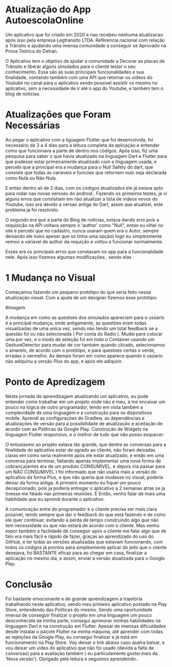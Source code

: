 # Atualização do App AutoescolaOnline

Um aplicativo que foi criado em 2020 e nao recebeu nenhuma atualizacao após isso pela empresa Legtransito LTDA. Refêrencia nacional com relação a Trânsito e ajudando uma imensa comunidade a conseguir se Aprovado na Prova Teórica do Detran.

O Aplicativo tem o objetivo de ajudar a comunidade a Decorar as placas de Trânsito e liberar alguns simulados para o cliente testar o seu conhecimento. Essa são as suas principais funcionalidades e sua finalidade, contando também com uma API que retornar os videos do Youtube no canal para o aplicativo sendo possivel assistir os mesmo no aplicativo, sem a necessidade de ir até o app do Youtube, e também tem o blog de notícias. 

# Atualizações que Foram Necessárias

Ao pegar o aplicativo com a liguagem Flutter que foi desenvolvida, foi necessário de 3 a 4 dias para a leitura completa da aplicação e entender como que funcionava a parte de dentro nos códigos. Após isso, fiz uma pesquisa para saber o que havia atualizado na linguagem Dart e Flutter para que pudesse estar primeiramente atualizado com a linguagem usada, e percebi que a principal era a mudança para o Null Safety do dart, que consiste que todas as variaveis e funcoes que retornem nulo seja declarada como Nula ou Não Nula. 

E então dentro aii de 2 dias, com os códigos atualizados ele já estava apto para rodar nas novas versoes do android.. Fazendo os primeiros testes, ja vi alguns erros que consistiam em não atualizar a lista de videos novos do Youtube, isso era devido a versao antiga do Dart, assim que atualizei, este problema ja foi resolvido. 

O segundo era que a parte do Blog de noticias, estava dando erro pois a requisição na API voltava sempre o 'author' como "Null", entao eu olhei no site e percebi que no cadastro, nunca usaram quem era o Autor, sempre deixando ele nulo( apesar que so tinha uma opção) logo eu simplesmente removi a variavel de author da requição e voltou a funcionar normalmente.

Esses era os principais erros que constavam no app para a funcionalidade nele. Após isso fizemos algumas modificações.. sendo elas 

# 1  Mudança no Visual

Começamos fazendo um pequeno protótipo do que seria feito nessa atualização visual. Com a ajuda de um designer fizemos esse protótipo:

#imagem

A mudança em como as questoes dos simulados apareciam para o usúario é a principal mudança, onde antigamente, as questões eram todas visualizadas de uma unica vez, sendo não tendo um total feedback se a questão foi ou não selecionada ( Por conta do Radio ). Mudei para colocar uma por vez, e o modo de seleção foi em todo o Container usando um GestureDetector para mudar de cor também quando clicado, selecionamos o amarelo, de acordo com o protótipo, e para questoes certas o verde, erradas o vermelho. As demais foram em como aparece quando o usúario não adiquiriu a versão Plus do app, e após ele adiquirir. 


# Ponto de Apredizagem

Nesta jornada de aprendizagem atualizando um aplicativo, eu pude entender como trabalhar em um projeto onde não é meu, a me encaixar um pouco na lógica de outro programador, tendo em vista também a complexidade de uma linguagem e a construção para os dispositivos mobile. Aprendi as configurações do Gradlew, as dependências e atualizações de versão para a possibilidade de atualização e aceitação de acordo com as Políticas da Google Play. Construção de Widgets na linguagem Flutter responsivo, e o melhor de tudo que não posso esquecer. 

O entusiasmo ao projeto estava tão grande, que dentre as conversas para a finalidade do aplicativo estar de agrado ao cliente, não foram deixadas claras em como seria realmente após ele estar atualizado, e então em uma conversa para terminar, faltando apenas implementar uma nova forma de cobrança(antes era de um produto CONSUMIVEL, e depois iria passar para um NÃO CONSUMIVEL ) foi informado que não usaria mais a versão do aplicativo da forma Plus, e que não queria que mudasse no visual, poderia deixar da forma antiga. A primeiro momento eu fiquei um pouco decepcionado, pois ja poderia entregar o aplicativo a 2 semanas atras se ja tivesse me falado nas primeiras reuniões. E Então, venho falar de mais uma habilidade que eu aprendi durante o aplicativo. 

A comunicação entre do programador e o cliente precisa ser mais clara possivel, tendo sempre que dar o feedback do que está fazendo e de como ele quer continuar, evitando a perda de tempo construindo algo que não tem necessidade ou que não estará de acordo com o cliente. Mas venho expor também a facilidade de conseguir após o cliente me falar algo que de fato era mais fácil e rápido de fazer, graças ao aprendizado do uso do GitHub, e ter todas as versões atualizadas que estavam funcionando, com todos os códigos já prontos para simplesmente aplicar do jeito que o cliente desejava, foi BASTANTE eficaz para ao chegar em casa, finalizar a aplicação no mesmo dia, e assim, enviar a versão atualizada para o Google Play. 

# Conclusão

Foi bastante emocionante e de grande aprendizagem a trajetória trabalhando neste aplicativo, sendo meu primeiro aplicativo postado na Play Store, entendendo das Políticas do mesmo. Sendo uma oportunidade imensa de conseguir finalizar o projeto em uma linguagem um pouco desconhecida da minha parte, consegui aprimorar minhas habilidades na linguagem Dart e na construção em Flutter. Apesar de imensas dificuldades desde instalar o pacote Flutter na minha máquina, até aprender com todas as rejeições da Google Play, eu consegui finalizar e já está em funcionamento na Play Store. Vou deixar o link abaixo caso queira baixar, e vou deixar um video do aplicativo que não foi usado (devida a falta de conversas) para a avaliação também ( eu particulamente gostei mais da 'Nova versão'). Obrigado pela leitura e seguimos aprendendo.. 




